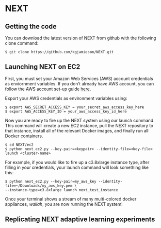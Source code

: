 # NEXT

## Getting the code

You can download the latest version of NEXT from github with the following clone command:

```
$ git clone https://github.com/kgjamieson/NEXT.git
```

## Launching NEXT on EC2

First, you must set your Amazon Web Services (AWS) account credentials as enviornment variables. If you don't already have AWS account, you can follow the AWS account set-up guide [here](http://docs.aws.amazon.com/AWSEC2/latest/UserGuide/get-set-up-for-amazon-ec2.html).

Export your AWS credentials as environment variables using:
```
$ export AWS_SECRET_ACCESS_KEY = your_secret_aws_access_key_here
$ export AWS_ACCESS_KEY_ID = your_aws_access_key_id_here
```

Now you are ready to fire up the NEXT system using our launch command. This command will create a new EC2 instance, pull the NEXT repository to that instance, install all of the relevant Docker images, and finally run all Docker containers.

```
$ cd NEXT/ec2
$ python next_ec2.py --key-pair=<keypair> --identity-file=<key-file> launch <cluster-name>
```

For example, if you would like to fire up a c3.8xlarge instance type, after filling in your credentials, your launch command will look something like this:

```
$ python next_ec2.py --key-pair=my_aws_key --identity-file=~/Downloads/my_aws_key.pem \
--instance-type=c3.8xlarge launch next_test_instance
```
Once your terminal shows a stream of many multi-colored docker appliances, *wallah*, you are now running the NEXT system!

## Replicating NEXT adaptive learning experiments

